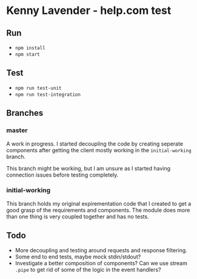 # Kenny Lavender - help.com test

## Run

- `npm install`
- `npm start`

## Test

- `npm run test-unit`
- `npm run test-integration`

## Branches

### master

A work in progress. I started decoupling the code by creating seperate components after getting the client mostly working in the `initial-working` branch.

This branch might be working, but I am unsure as I started having connection issues before testing completely.

### initial-working

This branch holds my original expirementation code that I created to get a good grasp of the requirements and components. The module does more than one thing is very coupled together and has no tests.

## Todo

- More decoupling and testing around requests and response filtering.
- Some end to end tests, maybe mock stdin/stdout?
- Investigate a better composition of components? Can we use stream `.pipe` to get rid of some of the logic in the event handlers?